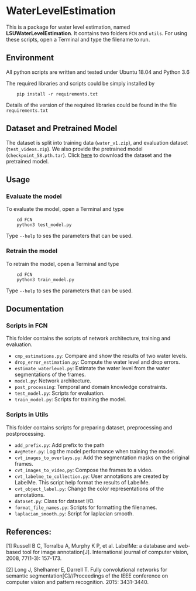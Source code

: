 # WaterLevelEstimation

This is a package for water level estimation, named **LSUWaterLevelEstimation**. It contains two folders `FCN` and `utils`. For using these scripts, open a Terminal and type the filename to run.

## Environment
All python scripts are written and tested under Ubuntu 18.04 and Python 3.6

The required libraries and scripts could be simply installed by 
```
    pip install -r requirements.txt
```
Details of the version of the required libraries could be found in the file `requirements.txt`

## Dataset and Pretrained Model

The dataset is split into training data (`water_v1.zip`), and evaluation dataset (`test_videos.zip`). We also provide the pretrained model (`checkpoint_58.pth.tar`).
Click [here](https://www.dropbox.com/sh/yk39hpqwnzauv02/AAA_IYacZf_bEbcURj-PQXIra?dl=0) to download the dataset and the pretrained model.

## Usage

### Evaluate the model

To evaluate the model, open a Terminal and type
```
    cd FCN
    python3 test_model.py
```
Type `--help` to ses the parameters that can be used.
### Retrain the model
To retrain the model, open a Terminal and type
```
    cd FCN
    python3 train_model.py
```
Type `--help` to ses the parameters that can be used.

## Documentation

### Scripts in FCN
This folder contains the scripts of network architecture, training and evaluation.

- `cmp_estimations.py`: Compare and show the results of two water levels.
- `drop_error_estimation.py`: Compute the water level and drop errors.
- `estimate_waterlevel.py`: Estimate the water level from the water segmentations of the frames.
- `model.py`: Network architecture.
- `post_processing`: Temporal and domain knowledge constraints.
- `test_model.py`: Scripts for evaluation.
- `train_model.py`: Scripts for training the model.

### Scripts in Utils

This folder contains scripts for preparing dataset, preprocessing and postprocessing.

- `add_prefix.py`: Add prefix to the path
- `AvgMeter.py`: Log the model performance when training the model.
- `cvt_images_to_overlays.py`: Add the segmentation masks on the original frames.
- `cvt_images_to_video,py`: Compose the frames to a video.
- `cvt_labelme_to_collection.py`: User annotations are created by LabelMe. This script help format the results of LabelMe.
- `cvt_object_label.py`: Change the color representations of the annotations.
- `dataset.py`: Class for dataset I/O.
- `format_file_names.py`: Scripts for formatting the filenames.
- `laplacian_smooth.py`: Script for laplacian smooth.


## References:

[1] Russell B C, Torralba A, Murphy K P, et al. LabelMe: a database and web-based tool for image annotation[J]. International journal of computer vision, 2008, 77(1-3): 157-173.

[2] Long J, Shelhamer E, Darrell T. Fully convolutional networks for semantic segmentation[C]//Proceedings of the IEEE conference on computer vision and pattern recognition. 2015: 3431-3440.